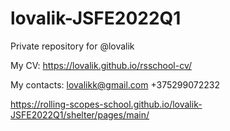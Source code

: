 # lovalik-JSFE2022Q1
Private repository for @lovalik

My CV: https://lovalik.github.io/rsschool-cv/

My contacts:
  lovalikk@gmail.com
  +375299072232

https://rolling-scopes-school.github.io/lovalik-JSFE2022Q1/shelter/pages/main/
